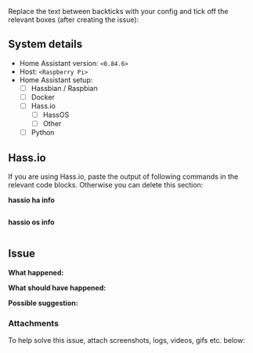 Replace the text between backticks with your config and tick off the relevant boxes (after creating the issue):

## System details

- Home Assistant version: `<0.84.6>`
- Host: `<Raspberry Pi>`
- Home Assistant setup:
  - [ ] Hassbian / Raspbian
  - [ ] Docker
  - [ ] Hass.io
    - [ ] HassOS
    - [ ] Other
  - [ ] Python

## Hass.io

If you are using Hass.io, paste the output of following commands in the relevant code blocks. Otherwise you can delete this section:

__hassio ha info__
```json
```

__hassio os info__
```json
```

## Issue

<!-- Describe what your issue is in summarized form -->
__What happened:__

<!-- What did you expect to happen -->
__What should have happened:__

<!-- Do you have an idea yourself -->
__Possible suggestion:__

### Attachments

To help solve this issue, attach screenshots, logs, videos, gifs etc. below:

```log
```
